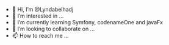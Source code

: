 - 👋 Hi, I’m @Lyndabelhadj
- 👀 I’m interested in ...
- 🌱 I’m currently learning Symfony, codenameOne and javaFx
- 💞️ I’m looking to collaborate on ...
- 📫 How to reach me ...

<!---
Lyndabelhadj/Lyndabelhadj is a ✨ special ✨ repository because its `README.md` (this file) appears on your GitHub profile.
You can click the Preview link to take a look at your changes.
--->
